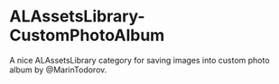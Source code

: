 ALAssetsLibrary-CustomPhotoAlbum
================================

A nice ALAssetsLibrary category for saving images into custom photo album by @MarinTodorov.
